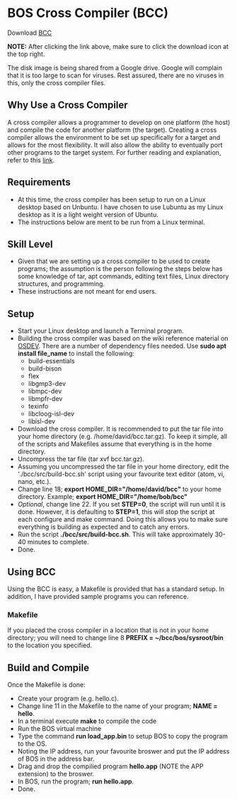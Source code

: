 # BOS Cross Compiler (BCC)

Download [BCC](https://drive.google.com/file/d/17_uJJyXbKu9gNRwn4uxPLZb2ykV5z5Le/view?usp=sharing)

**NOTE:** 
After clicking the link above, make sure to click the download icon at the top right.

The disk image is being shared from a Google drive. Google will complain that it is too large to scan for viruses. Rest assured, there are no viruses in this, 
only the cross compiler files.

## Why Use a Cross Compiler
A cross compiler allows a programmer to develop on one platform (the host) and compile the code for another platform (the target). Creating a cross compiler allows the environment to be set up specifically for a target and allows for the most flexibility. It will also allow the ability to eventually port other programs to the target system. For further reading and explanation, refer to this [link](https://wiki.osdev.org/Why_do_I_need_a_Cross_Compiler%3F).

## Requirements
* At this time, the cross compiler has been setup to run on a Linux desktop based on Unbuntu. I have chosen to use Lubuntu as my Linux desktop as it is a light weight version of Ubuntu.
* The instructions below are ment to be run from a Linux terminal.

## Skill Level
* Given that we are setting up a cross compiler to be used to create programs; the assumption is the person following the steps below has some knowledge of tar, apt commands, editing text files, Linux directory structures, and programming.
* These instructions are not meant for end users.

## Setup
* Start your Linux desktop and launch a Terminal program.
* Building the cross compiler was based on the wiki reference material on [OSDEV](https://wiki.osdev.org/GCC_Cross-Compiler). There are a number of dependency files needed. Use **sudo apt install file_name** to install the following:
  * build-essentials
  * build-bison
  * flex
  * libgmp3-dev
  * libmpc-dev
  * libmpfr-dev
  * texinfo
  * libcloog-isl-dev
  * libisl-dev
* Download the cross compiler. It is recommended to put the tar file into your home directory (e.g. /home/david/bcc.tar.gz). To keep it simple, all of the scripts and Makefiles assume that everything is in the home directory.
* Uncompress the tar file (tar xvf bcc.tar.gz).
* Assuming you uncompressed the tar file in your home directory, edit the './bcc/src/build-bcc.sh' script using your favourite text editor (atom, vi, nano, etc.).
* Change line 18; **export HOME_DIR="/home/david/bcc"** to your home directory. Example; **export HOME_DIR="/home/bob/bcc"**
* *Optional*, change line 22. If you set **STEP=0**, the script will run until it is done. However, it is defaulting to **STEP=1**, this will stop the script at each configure and make command. Doing this allows you to make sure everything is building as expected and to catch any errors. 
* Run the script **./bcc/src/build-bcc.sh**. This will take approximately 30-40 minutes to complete.
* Done.

## Using BCC
Using the BCC is easy, a Makefile is provided that has a standard setup. In addition, I have provided sample programs you can reference. 

### Makefile
If you placed the cross compiler in a location that is not in your home directory; you will need to change line 8 **PREFIX = ~/bcc/bos/sysroot/bin** to the location you specified.

## Build and Compile
Once the Makefile is done:
* Create your program (e.g. hello.c). 
* Change line 11 in the Makefile to the name of your program; **NAME = hello**. 
* In a terminal execute **make** to compile the code
* Run the BOS virtual machine
* Type the command **run load_app.bin** to setup BOS to copy the program to the OS.
* Noting the IP address, run your favourite broswer and put the IP address of BOS in the address bar.
* Drag and drop the compilied program **hello.app** (NOTE the APP extension) to the broswer.
* In BOS, run the program; **run hello.app**.
* Done.
